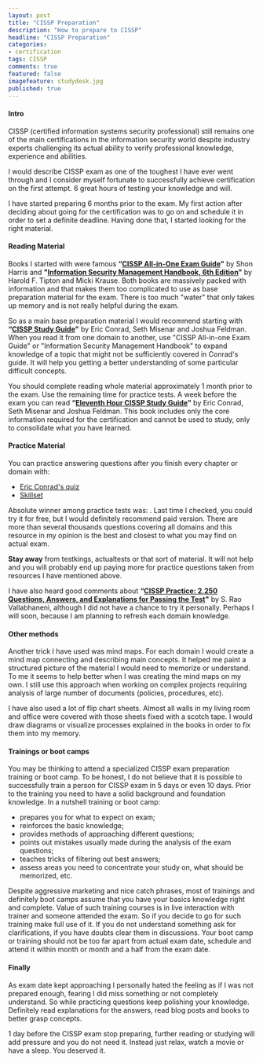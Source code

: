 ```yaml
---
layout: post
title: "CISSP Preparation"
description: "How to prepare to CISSP"
headline: "CISSP Preparation"
categories: 
- certification 
tags: CISSP
comments: true
featured: false
imagefeature: studydesk.jpg
published: true
---
```


#### Intro
CISSP (certified information systems security professional) still remains one of the main certifications in the information security world despite industry experts challenging its actual ability to verify professional knowledge, experience and abilities. 

I would describe CISSP exam as one of the toughest I have ever went through and I consider myself fortunate to successfully achieve certification on the first attempt. 6 great hours of testing your knowledge and will.

I have started preparing 6 months prior to the exam. My first action after deciding about going for the certification was to go on and schedule it in order to set a definite deadline. Having done that, I started looking for the right material.

#### Reading Material 
Books I started with were famous **“[CISSP All-in-One Exam Guide](https://www.amazon.com/CISSP-All-One-Guide-Seventh/dp/0071849270/ref=dp_ob_title_bk)"** by Shon Harris and **"[Information Security Management Handbook, 6th Edition](https://www.amazon.com/Information-Security-Management-Handbook-6th/dp/0849374952/ref=sr_1_2?s=books&ie=UTF8&qid=1474367360&sr=1-2&keywords=Information+Security+Management+Handbook)"** by Harold F. Tipton and Micki Krause. Both books are massively packed with information and that makes them too complicated to use as base preparation material for the exam. There is too much "water" that only takes up memory and is not really helpful during the exam. 

So as a main base preparation material I would recommend starting with **“[CISSP Study Guide](https://www.amazon.com/CISSP-Study-Guide-Third-Conrad/dp/0128024372)"** by Eric Conrad, Seth Misenar and Joshua Feldman. When you read it from one domain to another, use "CISSP All-in-one Exam Guide" or "Information Security Management Handbook" to expand knowledge of a topic that might not be sufficiently covered in Conrad's guide. It will help you getting a better understanding of some particular difficult concepts.

You should complete reading whole material approximately 1 month prior to the exam. Use the remaining time for practice tests. A week before the exam you can read **“[Eleventh Hour CISSP Study Guide](https://www.amazon.com/Eleventh-Hour-CISSP®-Third-Study/dp/0128112484/ref=sr_1_2?s=books&ie=UTF8&qid=1474519626&sr=1-2&keywords=cissp+eleventh+hour)"** by Eric Conrad, Seth Misenar and Joshua Feldman. This book includes only the core information required for the certification and cannot be used to study, only to consolidate what you have learned.

#### Practice Material
You can practice answering questions after you finish every chapter or domain with:
<ul>
    <li><a href="http://booksite.elsevier.com/companion/conrad/practice_exams.php">Eric Conrad's quiz</a></li>
    <li> <a href="https://www.skillset.com">Skillset</a></li>
</ul>
Absolute winner among practice tests was: <https://www.freepracticetests.org/quiz/index.php>. Last time I checked, you could try it for free, but I would definitely recommend paid version. There are more than several thousands questions covering all domains and this resource in my opinion is the best and closest to what you may find on actual exam.

**Stay away** from testkings, actualtests or that sort of material. It will not help and you will probably end up paying more for practice questions taken from resources I have mentioned above.

I have also heard good comments about **“[CISSP Practice: 2,250 Questions, Answers, and Explanations for Passing the Test](https://www.amazon.com/CISSP-Practice-Questions-Answers-Explanations/dp/111810594X)"** by S. Rao Vallabhaneni, although I did not have a chance to try it personally. Perhaps I will soon, because I am planning to refresh each domain knowledge.

#### Other methods
Another trick I have used was mind maps. For each domain I would create a mind map connecting and describing main concepts. It helped me paint a structured picture of the material I would need to memorize or understand. To me it seems to help better when I was creating the mind maps on my own. I still use this approach when working on complex projects requiring analysis of large number of documents (policies, procedures, etc). 

I have also used a lot of flip chart sheets. Almost all walls in my living room and office were covered with those sheets fixed with a scotch tape. I would draw diagrams or visualize processes explained in the books in order to fix them into my memory. 

#### Trainings or boot camps
You may be thinking to attend a specialized CISSP exam preparation training or boot camp. To be honest, I do not believe that it is possible to successfully train a person for CISSP exam in 5 days or even 10 days. Prior to the training you need to have a solid background and foundation knowledge. In a nutshell training or boot camp:
 <ul>
    <li>prepares you for what to expect on exam;</li>
    <li>reinforces the basic knowledge;</li>
    <li>provides methods of approaching different questions;</li>
    <li>points out mistakes usually made during the analysis of the exam questions;</li>
    <li>teaches tricks of filtering out best answers;</li>
    <li>assess areas you need to concentrate your study on, what should be  memorized, etc.</li>
</ul>
Despite aggressive marketing and nice catch phrases, most of trainings and definitely boot camps assume that you have your basics knowledge right and complete. Value of such training courses is in live interaction with trainer and someone attended the exam. So if you decide to go for such training make full use of it. If you do not understand something ask for clarifications, if you have doubts clear them in discussions. Your boot camp or training should not be too far apart from actual exam date, schedule and attend it within month or month and a half from the exam date. 

#### Finally
As exam date kept approaching I personally hated the feeling as if I was not prepared enough, fearing I did miss something or not completely understand. So while practicing questions keep polishing your knowledge. Definitely read explanations for the answers, read blog posts and books to better grasp concepts. 

1 day before the CISSP exam stop preparing, further reading or studying will add pressure and you do not need it. Instead just relax, watch a movie or have a sleep. You deserved it.